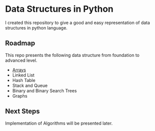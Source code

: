# Data Structures in Python

I created this repository to give a good and easy representation of data structures
in python language.

## Roadmap
This repo presents the following data structure from foundation to advanced level.
- [Arrays](Arrays/README.md)
- Linked List
- Hash Table
- Stack and Queue
- Binary and Binary Search Trees
- Graphs


## Next Steps

Implementation of Algorithms will be presented later.